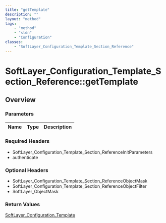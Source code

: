 ```yaml
---
title: "getTemplate"
description: ""
layout: "method"
tags:
    - "method"
    - "sldn"
    - "Configuration"
classes:
    - "SoftLayer_Configuration_Template_Section_Reference"
---
```

# SoftLayer_Configuration_Template_Section_Reference::getTemplate
## Overview 


### Parameters 
|Name | Type | Description |
| --- | --- | --- |


### Required Headers
* SoftLayer_Configuration_Template_Section_ReferenceInitParameters
* authenticate

### Optional Headers
* SoftLayer_Configuration_Template_Section_ReferenceObjectMask
* SoftLayer_Configuration_Template_Section_ReferenceObjectFilter
* SoftLayer_ObjectMask

### Return Values
<a href='/reference/datatypes/SoftLayer_Configuration_Template'>SoftLayer_Configuration_Template </a>

